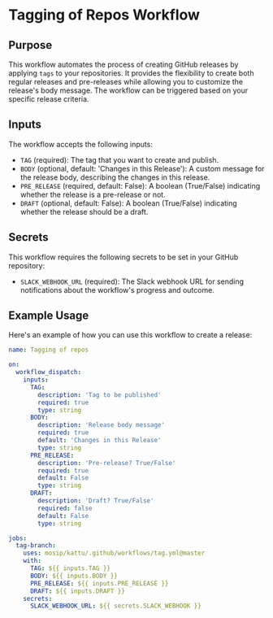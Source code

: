 # Tagging of Repos Workflow

## Purpose

This workflow automates the process of creating GitHub releases by applying `tags` to your repositories.
It provides the flexibility to create both regular releases and pre-releases while allowing you to customize the release's body message.
The workflow can be triggered based on your specific release criteria.

## Inputs

The workflow accepts the following inputs:
- `TAG` (required): The tag that you want to create and publish.
- `BODY` (optional, default: 'Changes in this Release'): A custom message for the release body, describing the changes in this release.
- `PRE_RELEASE` (required, default: False): A boolean (True/False) indicating whether the release is a pre-release or not.
- `DRAFT` (optional, default: False): A boolean (True/False) indicating whether the release should be a draft.

## Secrets

This workflow requires the following secrets to be set in your GitHub repository:
- `SLACK_WEBHOOK_URL` (required): The Slack webhook URL for sending notifications about the workflow's progress and outcome.

## Example Usage

Here's an example of how you can use this workflow to create a release:
```yaml
name: Tagging of repos

on:
  workflow_dispatch:
    inputs:
      TAG:
        description: 'Tag to be published'
        required: true
        type: string
      BODY:
        description: 'Release body message'
        required: true
        default: 'Changes in this Release'
        type: string
      PRE_RELEASE:
        description: 'Pre-release? True/False'
        required: true
        default: False
        type: string
      DRAFT:
        description: 'Draft? True/False'
        required: false
        default: False
        type: string

jobs:
  tag-branch:
    uses: mosip/kattu/.github/workflows/tag.yml@master
    with:
      TAG: ${{ inputs.TAG }}
      BODY: ${{ inputs.BODY }}
      PRE_RELEASE: ${{ inputs.PRE_RELEASE }}
      DRAFT: ${{ inputs.DRAFT }}
    secrets:
      SLACK_WEBHOOK_URL: ${{ secrets.SLACK_WEBHOOK }}
```